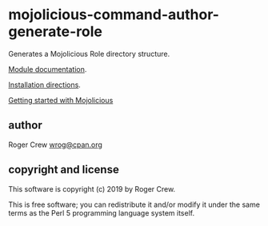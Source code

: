 # mojolicious-command-author-generate-role

Generates a Mojolicious Role directory structure.

[Module documentation](https://metacpan.org/pod/Mojolicious::Command::Author::generate::role).

[Installation directions](INSTALL.md).

[Getting started with Mojolicious](https://metacpan.org/pod/Mojolicious)

## author

Roger Crew <wrog@cpan.org>

## copyright and license

This software is copyright (c) 2019 by Roger Crew.

This is free software; you can redistribute it and/or modify it under
the same terms as the Perl 5 programming language system itself.
